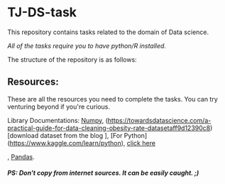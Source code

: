# TJ-DS-task

This repository contains tasks related to the domain of Data science. 

_All of the tasks require you to have python/R installed._

The structure of the repository is as follows:



## Resources: 
These are all the resources you need to complete the tasks. You can try venturing beyond if you're curious.

Library Documentations: [Numpy](https://numpy.org/doc/stable/index.html), (https://towardsdatascience.com/a-practical-guide-for-data-cleaning-obesity-rate-datasetaff9d12390c8) [download dataset from the blog ], 
[For Python] (https://www.kaggle.com/learn/python),
[click here](https://www.youtube.com/watch?v=EsDFiZPljYo&list=PLWKjhJtqVAblvI1i46ScbKV2jH1gdL7VQ&index=1) 

, [Pandas](https://pandas.pydata.org/docs/).




##### PS: Don't copy from internet sources. It can be easily caught. ;)


